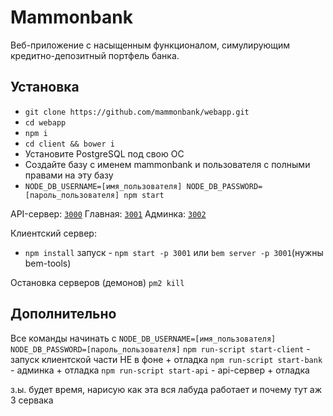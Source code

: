 # Mammonbank
Веб-приложение с насыщенным функционалом, симулирующим кредитно-депозитный портфель банка.

## Установка
* `git clone https://github.com/mammonbank/webapp.git`
* `cd webapp`
* `npm i`
* `cd client && bower i`
* Установите PostgreSQL под свою ОС
* Создайте базу с именем mammonbank и пользователя с полными правами на эту базу
* `NODE_DB_USERNAME=[имя_пользователя] NODE_DB_PASSWORD=[пароль_пользователя] npm start`

API-сервер: [`3000`](http://localhost:3000)
Главная: [`3001`](http://localhost:3001)
Админка: [`3002`](http://localhost:3002)

Клиентский сервер:
* `npm install`
запуск - `npm start -p 3001` или `bem server -p 3001`(нужны bem-tools)

Остановка серверов (демонов)
`pm2 kill`

## Дополнительно
Все команды начинать с `NODE_DB_USERNAME=[имя_пользователя] NODE_DB_PASSWORD=[пароль_пользователя]`
`npm run-script start-client` - запуск клиентской части НЕ в фоне + отладка
`npm run-script start-bank` - админка + отладка
`npm run-script start-api` - api-сервер + отладка

з.ы. будет время, нарисую как эта вся лабуда работает и почему тут аж 3 сервака
